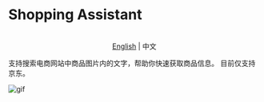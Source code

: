 # Shopping Assistant

<p align="center">
    <br> <a href="README.md">English</a> | 中文
</p>

支持搜索电商网站中商品图片内的文字，帮助你快速获取商品信息。
目前仅支持京东。

![gif](https://jiangzilong-image.oss-cn-beijing.aliyuncs.com/uPic/CleanShot2023-06-1414.28.23@2x20230614142855.png)